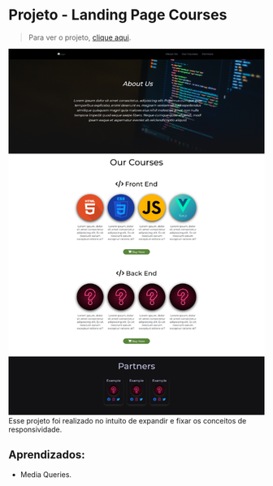 # Projeto - Landing Page Courses
>Para ver o projeto, [clique aqui](https://lqh-landing-page.vercel.app/).

![Projeto Preview!](https://github.com/GabrielAlvesFS/Landing-Page/blob/main/assets/images/Desktop.png?raw=true)
Esse projeto foi realizado no intuito de expandir e fixar os conceitos de responsividade.

## Aprendizados:
- Media Queries.
